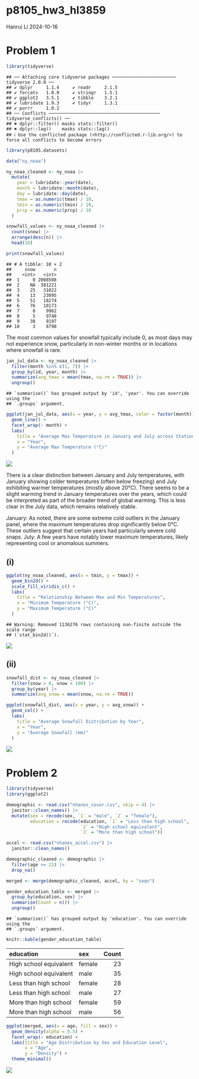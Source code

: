 p8105_hw3_hl3859
================
Hanrui Li
2024-10-16

# Problem 1

``` r
library(tidyverse)
```

    ## ── Attaching core tidyverse packages ──────────────────────── tidyverse 2.0.0 ──
    ## ✔ dplyr     1.1.4     ✔ readr     2.1.5
    ## ✔ forcats   1.0.0     ✔ stringr   1.5.1
    ## ✔ ggplot2   3.5.1     ✔ tibble    3.2.1
    ## ✔ lubridate 1.9.3     ✔ tidyr     1.3.1
    ## ✔ purrr     1.0.2     
    ## ── Conflicts ────────────────────────────────────────── tidyverse_conflicts() ──
    ## ✖ dplyr::filter() masks stats::filter()
    ## ✖ dplyr::lag()    masks stats::lag()
    ## ℹ Use the conflicted package (<http://conflicted.r-lib.org/>) to force all conflicts to become errors

``` r
library(p8105.datasets)

data("ny_noaa")

ny_noaa_cleaned <- ny_noaa |>
  mutate(
    year = lubridate::year(date),
    month = lubridate::month(date),
    day = lubridate::day(date),
    tmax = as.numeric(tmax) / 10,
    tmin = as.numeric(tmin) / 10,
    prcp = as.numeric(prcp) / 10
  )

snowfall_values <- ny_noaa_cleaned |>
  count(snow) |>
  arrange(desc(n)) |>
  head(10)

print(snowfall_values)
```

    ## # A tibble: 10 × 2
    ##     snow       n
    ##    <int>   <int>
    ##  1     0 2008508
    ##  2    NA  381221
    ##  3    25   31022
    ##  4    13   23095
    ##  5    51   18274
    ##  6    76   10173
    ##  7     8    9962
    ##  8     5    9748
    ##  9    38    9197
    ## 10     3    8790

The most common values for snowfall typically include 0, as most days
may not experience snow, particularly in non-winter months or in
locations where snowfall is rare.

``` r
jan_jul_data <- ny_noaa_cleaned |>
  filter(month %in% c(1, 7)) |>
  group_by(id, year, month) |>
  summarize(avg_tmax = mean(tmax, na.rm = TRUE)) |>
  ungroup()
```

    ## `summarise()` has grouped output by 'id', 'year'. You can override using the
    ## `.groups` argument.

``` r
ggplot(jan_jul_data, aes(x = year, y = avg_tmax, color = factor(month))) +
  geom_line() +
  facet_wrap(~ month) +
  labs(
    title = "Average Max Temperature in January and July across Stations",
    x = "Year",
    y = "Average Max Temperature (°C)"
  )
```

![](p8105_hw3_hl3859_files/figure-gfm/unnamed-chunk-2-1.png)<!-- -->

There is a clear distinction between January and July temperatures, with
January showing colder temperatures (often below freezing) and July
exhibiting warmer temperatures (mostly above 20°C). There seems to be a
slight warming trend in January temperatures over the years, which could
be interpreted as part of the broader trend of global warming. This is
less clear in the July data, which remains relatively stable.

January: As noted, there are some extreme cold outliers in the January
panel, where the maximum temperatures drop significantly below 0°C.
These outliers suggest that certain years had particularly severe cold
snaps. July: A few years have notably lower maximum temperatures, likely
representing cool or anomalous summers.

## (i)

``` r
ggplot(ny_noaa_cleaned, aes(x = tmin, y = tmax)) +
  geom_bin2d() + 
  scale_fill_viridis_c() +
  labs(
    title = "Relationship Between Max and Min Temperatures",
    x = "Minimum Temperature (°C)",
    y = "Maximum Temperature (°C)"
  )
```

    ## Warning: Removed 1136276 rows containing non-finite outside the scale range
    ## (`stat_bin2d()`).

![](p8105_hw3_hl3859_files/figure-gfm/unnamed-chunk-3-1.png)<!-- -->

## (ii)

``` r
snowfall_dist <- ny_noaa_cleaned |>
  filter(snow > 0, snow < 100) |>
  group_by(year) |>
  summarize(avg_snow = mean(snow, na.rm = TRUE))

ggplot(snowfall_dist, aes(x = year, y = avg_snow)) +
  geom_col() +
  labs(
    title = "Average Snowfall Distribution by Year",
    x = "Year",
    y = "Average Snowfall (mm)"
  )
```

![](p8105_hw3_hl3859_files/figure-gfm/unnamed-chunk-4-1.png)<!-- -->

# Problem 2

``` r
library(tidyverse)
library(ggplot2)

demographic <- read.csv("nhanes_covar.csv", skip = 4) |>
  janitor::clean_names() |>
  mutate(sex = recode(sex, `1` = "male", `2` = "female"),
         education = recode(education, `1` = "Less than high school", 
                            `2` = "High school equivalent", 
                            `3` = "More than high school"))

accel <- read.csv("nhanes_accel.csv") |>
  janitor::clean_names()

demographic_cleaned <- demographic |>
  filter(age >= 21) |>
  drop_na()

merged <- merge(demographic_cleaned, accel, by = "seqn")
```

``` r
gender_education_table <- merged |>
  group_by(education, sex) |>
  summarise(Count = n()) |>
  ungroup()
```

    ## `summarise()` has grouped output by 'education'. You can override using the
    ## `.groups` argument.

``` r
knitr::kable(gender_education_table)
```

| education              | sex    | Count |
|:-----------------------|:-------|------:|
| High school equivalent | female |    23 |
| High school equivalent | male   |    35 |
| Less than high school  | female |    28 |
| Less than high school  | male   |    27 |
| More than high school  | female |    59 |
| More than high school  | male   |    56 |

``` r
ggplot(merged, aes(x = age, fill = sex)) +
  geom_density(alpha = 0.5) +
  facet_wrap(~ education) +
  labs(title = "Age Distribution by Sex and Education Level",
       x = "Age",
       y = "Density") +
  theme_minimal()
```

![](p8105_hw3_hl3859_files/figure-gfm/unnamed-chunk-6-1.png)<!-- -->
